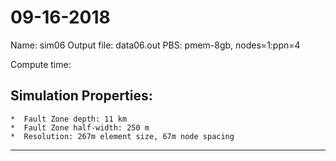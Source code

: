 09-16-2018
==========

Name: sim06
Output file: data06.out
PBS: pmem-8gb, nodes=1:ppn=4

Compute time:

Simulation Properties:
---------------------
    *  Fault Zone depth: 11 km
    *  Fault Zone half-width: 250 m
    *  Resolution: 267m element size, 67m node spacing

---

